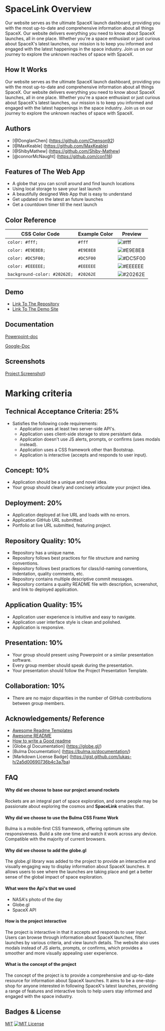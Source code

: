 # SpaceLink Overview

Our website serves as the ultimate SpaceX launch dashboard, providing you with the most up-to-date and
comprehensive information about all things SpaceX. Our website delivers everything you need to know about SpaceX
launches, all in one place. Whether you're a space enthusiast or just curious about SpaceX's latest launches,
our mission is to keep you informed and engaged with the latest happenings in the space industry. Join us on our
journey to explore the unknown reaches of space with SpaceX.

## How It Works

Our website serves as the ultimate SpaceX launch dashboard, providing you with the most up-to-date and
comprehensive information about all things SpaceX. Our website delivers everything you need to know about SpaceX
launches, all in one place. Whether you're a space enthusiast or just curious about SpaceX's latest launches,
our mission is to keep you informed and engaged with the latest happenings in the space industry. Join us on our
journey to explore the unknown reaches of space with SpaceX.

## Authors

- [@DonglanChen] (https://github.com/Chenson92)
- [@MaxKeable] (https://github.com/MaxKeable)
- [@ShibyMathew] (https://github.com/Shiby-Mathew)
- [@connorMcNaught] (https://github.com/con118)

## Features of The Web App

- A globe that you can scroll around and find launch locations
- Using local storage to save your last launch
- A beautifully designed Web App that is easy to understand
- Get updated on the latest an future launches
- Get a countdown timer till the next launch

## Color Reference

| CSS Color Code               | Example Color | Preview                                                  |
| ---------------------------- | ------------- | -------------------------------------------------------- |
| `color: #fff;`               | `#fff`        | ![#fff](https://via.placeholder.com/10/ffffff?text=+)    |
| `color: #E9E8E8;`            | `#E9E8E8`     | ![#E9E8E8](https://via.placeholder.com/10/E9E8E8?text=+) |
| `color: #DC5F00;`            | `#DC5F00`     | ![#DC5F00](https://via.placeholder.com/10/DC5F00?text=+) |
| `color: #EEEEEE;`            | `#EEEEEE`     | ![#EEEEEE](https://via.placeholder.com/10/EEEEEE?text=+) |
| `background-color: #20262E;` | `#20262E`     | ![#20262E](https://via.placeholder.com/10/20262E?text=+) |

## Demo

- [Link To The Repository](https://github.com/MaxKeable/SpaceLink)
- [Link To The Demo Site](https://maxkeable.github.io/SpaceLink/)

## Documentation

[Powerpoint-doc](https://addlinkher.com)

[Google-Doc](https://docs.google.com/document/d/1HqK1E2jR9fd4uKlJZn3hGP68nIQuFSlsn2WURuq9L0U/edit?usp=sharing)

## Screenshots

[Project Screenshot](https://ibb.co/gTdMhFN))

# Marking criteria

## Technical Acceptance Criteria: 25%

- Satisfies the following code requirements:
  - Application uses at least two server-side API's.
  - Application uses client-side storage to store persistant data.
  - Application doesn't use JS alerts, prompts, or confirms (uses modals instead).
  - Application uses a CSS framework other than Bootstrap.
  - Application is interactive (accepts and responds to user input).

## Concept: 10%

- Application should be a unique and novel idea.
- Your group should clearly and concisely articulate your project idea.

## Deployment: 20%

- Application deployed at live URL and loads with no errors.
- Application GitHub URL submitted.
- Portfolio at live URL submitted, featuring project.

## Repository Quality: 10%

- Repository has a unique name.
- Repository follows best practices for file structure and naming conventions.
- Repository follows best practices for class/id-naming conventions, indentation, quality comments, etc.
- Repository contains multiple descriptive commit messages.
- Repository contains a quality README file with description, screenshot, and link to deployed application.

## Application Quality: 15%

- Application user experience is intuitive and easy to navigate.
- Application user interface style is clean and polished.
- Application is responsive.

## Presentation: 10%

- Your group should present using Powerpoint or a similar presentation software.
- Every group member should speak during the presentation.
- Your presentation should follow the Project Presentation Template.

## Collaboration: 10%

- There are no major disparities in the number of GitHub contributions between group members.

## Acknowledgements/ Reference

- [Awesome Readme Templates](https://awesomeopensource.com/project/elangosundar/awesome-README-templates)
- [Awesome README](https://github.com/matiassingers/awesome-readme)
- [How to write a Good readme](https://bulldogjob.com/news/449-how-to-write-a-good-readme-for-your-github-project)
- [Globe.gl Documentation] (https://globe.gl/)
- [Bulma Documentation] (https://bulma.io/documentation/)
- [Markdown License Badge] (https://gist.github.com/lukas-h/2a5d00690736b4c3a7ba)

## FAQ

#### Why did we choose to base our project around rockets

Rockets are an integral part of space exploration, and some people may be passionate about exploring the cosmos and **SpaceLink** enables that.

#### Why did we choose to use the Bulma CSS Frame Work

Bulma is a mobile-first CSS framework, offering optimum site responsiveness. Build a site one time and watch it work across any device. Compatible with the majority of current browsers.

#### Why did we choose to add the globe.gl

The globe.gl library was added to the project to provide an interactive and visually engaging way to display information about SpaceX launches. It allows users to see where the launches are taking place and get a better sense of the global impact of space exploration.

#### What were the Api's that we used

- NASA's photo of the day
- Globe.gl
- SpaceX API

#### How is the project interactive

The project is interactive in that it accepts and responds to user input. Users can browse through information about SpaceX launches, filter launches by various criteria, and view launch details. The website also uses modals instead of JS alerts, prompts, or confirms, which provides a smoother and more visually appealing user experience.

#### What is the concept of the project

The concept of the project is to provide a comprehensive and up-to-date resource for information about SpaceX launches. It aims to be a one-stop-shop for anyone interested in following SpaceX's latest launches, providing a range of features and interactive tools to help users stay informed and engaged with the space industry.

## Badges & License

[MIT](https://choosealicense.com/licenses/mit/)
[![MIT License](https://img.shields.io/badge/License-MIT-green.svg)](https://choosealicense.com/licenses/mit/)
